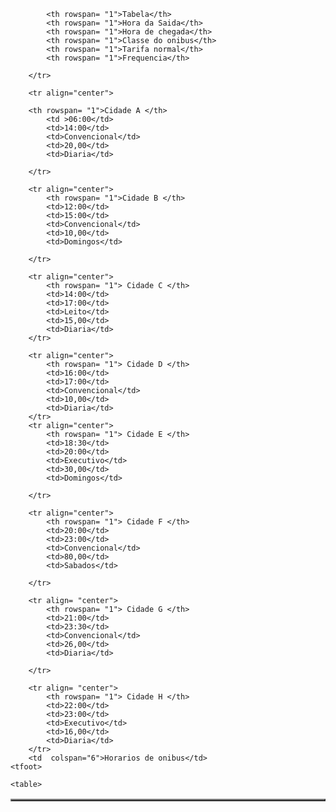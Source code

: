 <head>
</head>
<body>
	 <table  border= "2" width = "100%">
		 
			<th rowspan= "1">Tabela</th>
			<th rowspan= "1">Hora da Saida</th>
			<th rowspan= "1">Hora de chegada</th>
			<th rowspan= "1">Classe do onibus</th>
			<th rowspan= "1">Tarifa normal</th>
			<th rowspan= "1">Frequencia</th>
			
		</tr>
		
		<tr align="center">
		
		<th rowspan= "1">Cidade A </th>
			<td >06:00</td>
			<td>14:00</td>
			<td>Convencional</td>
			<td>20,00</td>
			<td>Diaria</td>
		
		</tr>
		
		<tr align="center">
			<th rowspan= "1">Cidade B </th>
			<td>12:00</td>
			<td>15:00</td>
			<td>Convencional</td>
			<td>10,00</td>
			<td>Domingos</td>
		
		</tr>
		
		<tr align="center">
			<th rowspan= "1"> Cidade C </th>
			<td>14:00</td>
			<td>17:00</td>
			<td>Leito</td>
			<td>15,00</td>
			<td>Diaria</td>
		</tr>	
			
		<tr align="center">
			<th rowspan= "1"> Cidade D </th>
			<td>16:00</td>
			<td>17:00</td>
			<td>Convencional</td>
			<td>10,00</td>
			<td>Diaria</td>
		</tr>
		<tr align="center">
			<th rowspan= "1"> Cidade E </th>
			<td>18:30</td>
			<td>20:00</td>
			<td>Executivo</td>
			<td>30,00</td>
			<td>Domingos</td>
			
		</tr>
		
		<tr align="center">
			<th rowspan= "1"> Cidade F </th>
			<td>20:00</td>
			<td>23:00</td>
			<td>Convencional</td>
			<td>80,00</td>
			<td>Sabados</td>
			
		</tr>
		
		<tr align= "center">
			<th rowspan= "1"> Cidade G </th>
			<td>21:00</td>
			<td>23:30</td>
			<td>Convencional</td>
			<td>26,00</td>
			<td>Diaria</td>
		
		</tr>
		
		<tr align= "center">
			<th rowspan= "1"> Cidade H </th>
			<td>22:00</td>
			<td>23:00</td>
			<td>Executivo</td>
			<td>16,00</td>
			<td>Diaria</td>
		</tr>	
		<td  colspan="6">Horarios de onibus</td>
	<tfoot>
		
	<table>
	
</body>
